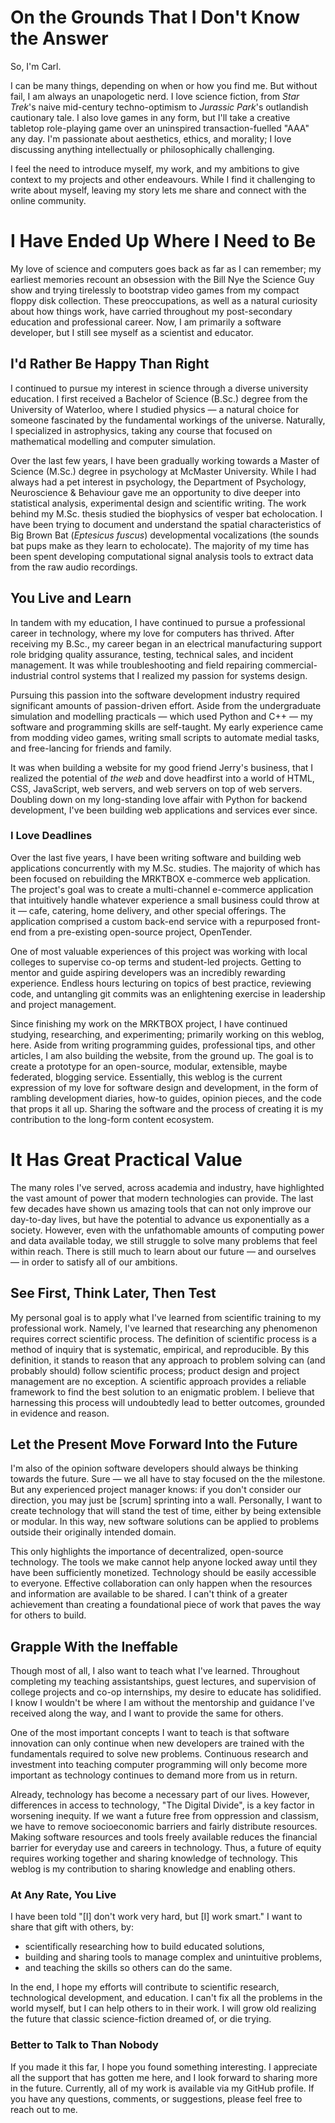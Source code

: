 # On the Grounds That I Don't Know the Answer
So, I'm Carl.

I can be many things, depending on when or how you find me. But without fail,
    I am always an unapologetic nerd.
I love science fiction,
from *Star Trek*'s naive mid-century techno-optimism
to *Jurassic Park*'s outlandish cautionary tale.
I also love games in any form, 
    but I'll take a creative tabletop role-playing game over an
    uninspired transaction-fuelled "AAA" any day.
I'm passionate about aesthetics, ethics, and morality;
I love discussing anything intellectually or philosophically challenging.

I feel the need to introduce myself, my work, and my ambitions to give context
    to my projects and other endeavours.
While I find it challenging to write about myself,
leaving my story lets me share and connect with the
    online community.

# I Have Ended Up Where I Need to Be
My love of science and computers goes back as far as I can remember;
my earliest memories recount an obsession with the Bill Nye the Science Guy show
and trying tirelessly to bootstrap video games from my compact floppy disk
    collection.
These preoccupations, as well as a natural curiosity about how things work, have
    carried throughout my post-secondary education and professional career.
Now, I am primarily a software developer,
but I still see myself as a scientist and educator.

## I'd Rather Be Happy Than Right
I continued to pursue my interest in science through a diverse university
    education.
I first received a Bachelor of Science (B.Sc.) degree from the University of
    Waterloo, where I studied physics
— a natural choice for someone fascinated by the fundamental workings of the
    universe.
Naturally, I specialized in astrophysics, taking any course that focused on
    mathematical modelling and computer simulation.

Over the last few years, I have been gradually working towards a Master of
    Science (M.Sc.) degree in psychology at McMaster University.
While I had always had a pet interest in psychology,
the Department of Psychology, Neuroscience & Behaviour gave me an opportunity to
    dive deeper into statistical analysis, experimental design and scientific
    writing.
The work behind my M.Sc. thesis studied the biophysics of vesper bat
    echolocation.
I have been trying to document and understand the spatial characteristics of
    Big Brown Bat (*Eptesicus fuscus*) developmental vocalizations
(the sounds bat pups make as they learn to echolocate).
The majority of my time has been spent developing computational signal analysis
    tools to extract data from the raw audio recordings.

## You Live and Learn
In tandem with my education, I have continued to pursue a professional career in
    technology,
where my love for computers has thrived.
After receiving my B.Sc., my career began in an electrical manufacturing support
    role bridging quality assurance, testing, technical sales, and incident
    management.
It was while troubleshooting and field repairing commercial-industrial control
    systems that I realized my passion for systems design.

Pursuing this passion into the software development industry required
    significant amounts of passion-driven effort.
Aside from the undergraduate simulation and modelling practicals — which used
    Python and C++ —
my software and programming skills are self-taught.
My early experience came from modding video games, writing small scripts to
    automate medial tasks, and free-lancing for friends and family.

It was when building a website for my good friend Jerry's business,
that I realized the potential of *the web*
and dove headfirst into a world of HTML, CSS, JavaScript, web servers, and web
    servers on top of web servers.
Doubling down on my long-standing love affair with Python for backend
    development, I've been building web applications and services ever since.

### I Love Deadlines
Over the last five years, I have been writing software and building web
    applications concurrently with my M.Sc. studies.
The majority of which has been focused on rebuilding the MRKTBOX e-commerce web
    application.
The project's goal was to create a multi-channel e-commerce application that
    intuitively handle whatever experience a small business could throw at it
— cafe, catering, home delivery, and other special offerings.
The application comprised a custom back-end service
with a repurposed front-end from a pre-existing open-source project, OpenTender.

One of most valuable experiences of this project was working with local colleges
    to supervise co-op terms and student-led projects.
Getting to mentor and guide aspiring developers was an incredibly rewarding
    experience.
Endless hours lecturing on topics of best practice, reviewing code, and
    untangling git commits was an enlightening exercise in leadership and
    project management.

Since finishing my work on the MRKTBOX project, I have continued studying,
    researching, and experimenting;
primarily working on this weblog, here.
Aside from writing programming guides, professional tips, and other articles,
    I am also building the website, from the ground up.
The goal is to create a prototype for an open-source, modular, extensible, maybe
    federated, blogging service.
Essentially, this weblog is the current expression of my love for software
    design and development,
in the form of rambling development diaries, how-to guides, opinion pieces, and
    the code that props it all up.
Sharing the software and the process of creating it is my contribution to the
    long-form content ecosystem.

# It Has Great Practical Value
The many roles I've served, across academia and industry, have highlighted the
    vast amount of power that modern technologies can provide.
The last few decades have shown us amazing tools that can not only improve our
    day-to-day lives, but have the potential to advance us exponentially as a
    society.
However, even with the unfathomable amounts of computing power and data
    available today,
we still struggle to solve many problems that feel within reach.
There is still much to learn about our future — and ourselves — in order to
    satisfy all of our ambitions.

## See First, Think Later, Then Test
My personal goal is to apply what I've learned from scientific training to my
    professional work.
Namely, I've learned that researching any phenomenon requires correct scientific
    process.
The definition of scientific process is a method of inquiry that is systematic,
    empirical, and reproducible.
By this definition, it stands to reason that any approach to problem solving
    can (and probably should) follow scientific process;
product design and project management are no exception.
A scientific approach provides a reliable framework to find the best solution to
    an enigmatic problem.
I believe that harnessing this process will undoubtedly lead to better outcomes,
    grounded in evidence and reason.

## Let the Present Move Forward Into the Future
I'm also of the opinion software developers should always be thinking towards
    the future.
Sure — we all have to stay focused on the the milestone.
But any experienced project manager knows: if you don't consider our direction,
    you may just be [scrum] sprinting into a wall.
Personally, I want to create technology that will stand the test of time, either
    by being extensible or modular.
In this way, new software solutions can be applied to problems outside their
    originally intended domain.

This only highlights the importance of decentralized, open-source technology.
The tools we make cannot help anyone locked away until they have been
    sufficiently monetized.
Technology should be easily accessible to everyone.
Effective collaboration can only happen when the resources and information are
    available to be shared.
I can't think of a greater achievement than creating a foundational piece of
    work that paves the way for others to build.

## Grapple With the Ineffable
Though most of all, I also want to teach what I've learned.
Throughout completing my teaching assistantships, guest lectures, and
    supervision of college projects and co-op internships, my desire to educate
    has solidified.
I know I wouldn't be where I am without the mentorship and guidance I've
    received along the way,
and I want to provide the same for others.

One of the most important concepts I want to teach is that software innovation
    can only continue when new developers are trained with the fundamentals
    required to solve new problems.
Continuous research and investment into teaching computer programming will only
    become more important as technology continues to demand more from us in
    return.

Already, technology has become a necessary part of our lives.
However, differences in access to technology, "The Digital Divide", is a key
    factor in worsening inequity.
If we want a future free from oppression and classism, we have to remove
    socioeconomic barriers and fairly distribute resources.
Making software resources and tools freely available reduces the financial
    barrier for everyday use and careers in technology.
Thus, a future of equity requires working together and sharing knowledge of
    technology.
This weblog is my contribution to sharing knowledge and enabling others.

### At Any Rate, You Live
I have been told "[I] don't work very hard, but [I] work smart."
I want to share that gift with others, by:
- scientifically researching how to build educated solutions,
- building and sharing tools to manage complex and unintuitive problems,
- and teaching the skills so others can do the same.

In the end, I hope my efforts will contribute to scientific research,
    technological development, and education.
I can't fix all the problems in the world myself, but I can help others to in
    their work.
I will grow old realizing the future that classic science-fiction dreamed of, or
    die trying.

### Better to Talk to Than Nobody
If you made it this far, I hope you found something interesting.
I appreciate all the support that has gotten me here,
and I look forward to sharing more in the future.
Currently, all of my work is available via my GitHub profile.
If you have any questions, comments, or suggestions, please feel free to reach
    out to me.
